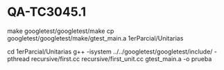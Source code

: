 # QA-TC3045.1

make  googletest/googletest/make
cp googletest/googletest/make/gtest_main.a 1erParcial/Unitarias

cd 1erParcial/Unitarias
g++ -isystem ../../googletest/googletest/include/ -pthread recursive/first.cc  recursive/first_unit.cc gtest_main.a  -o prueba
